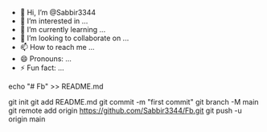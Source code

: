 - 👋 Hi, I’m @Sabbir3344
- 👀 I’m interested in ...
- 🌱 I’m currently learning ...
- 💞️ I’m looking to collaborate on ...
- 📫 How to reach me ...
- 😄 Pronouns: ...
- ⚡ Fun fact: ...

<!---
Sabbir3344/Sabbir3344 is a ✨ special ✨ repository because its `README.md` (this file) appears on your GitHub profile.
You can click the Preview link to take a look at your changes.
--->echo "# Fb" >> README.md
git init
git add README.md
git commit -m "first commit"
git branch -M main
git remote add origin https://github.com/Sabbir3344/Fb.git
git push -u origin main
